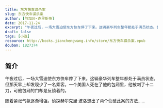 ```yaml
---
title: 东方快车谋杀案
slug: 东方快车谋杀案
author: [阿加莎·克里斯蒂]
date: 2017-11-24
excerpt: "午夜过后，一场大雪迫使东方快车停了下来。这辆豪华列车整年都处于满员状态。但那天早上却发现少了一名乘客。一个美国人死在了他的包厢里，他被刺了十二刀，可他包厢的门却是反锁着的。"
draft: false
tags: [小说]
resource: http://books.jianchengwang.info/store/东方快车谋杀案.epub
douban: 1827374
---
```


## 简介

午夜过后，一场大雪迫使东方快车停了下来。这辆豪华列车整年都处于满员状态。但那天早上却发现少了一名乘客。一个美国人死在了他的包厢里，他被刺了十二刀，可他包厢的门却是反锁着的。

随着紧张气氛逐渐增强，侦探赫尔克里·波洛想出了两个侦破此案的方法……

